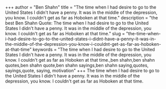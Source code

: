 +++
author = "Ben Shahn"
title = "The time when I had desire to go to the United States I didn't have a penny. It was in the middle of the depression, you know. I couldn't get as far as Hoboken at that time."
description = "the best Ben Shahn Quote: The time when I had desire to go to the United States I didn't have a penny. It was in the middle of the depression, you know. I couldn't get as far as Hoboken at that time."
slug = "the-time-when-i-had-desire-to-go-to-the-united-states-i-didnt-have-a-penny-it-was-in-the-middle-of-the-depression-you-know-i-couldnt-get-as-far-as-hoboken-at-that-time"
keywords = "The time when I had desire to go to the United States I didn't have a penny. It was in the middle of the depression, you know. I couldn't get as far as Hoboken at that time.,ben shahn,ben shahn quotes,ben shahn quote,ben shahn sayings,ben shahn saying,quotes, sayings,quote, saying, motivation"
+++
The time when I had desire to go to the United States I didn't have a penny. It was in the middle of the depression, you know. I couldn't get as far as Hoboken at that time.
